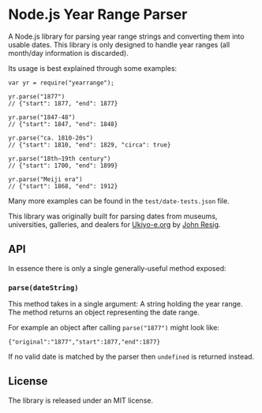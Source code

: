 # Node.js Year Range Parser

A Node.js library for parsing year range strings and converting them into usable dates. This library is only designed to handle year ranges (all month/day information is discarded).

Its usage is best explained through some examples:

    var yr = require("yearrange");

    yr.parse("1877")
    // {"start": 1877, "end": 1877}
    
    yr.parse("1847-48")
    // {"start": 1847, "end": 1848}
    
    yr.parse("ca. 1810-20s")
    // {"start": 1810, "end": 1829, "circa": true}
    
    yr.parse("18th–19th century")
    // {"start": 1700, "end": 1899}
    
    yr.parse("Meiji era")
    // {"start": 1868, "end": 1912}

Many more examples can be found in the `test/date-tests.json` file.

This library was originally built for parsing dates from museums, universities, galleries, and dealers for [Ukiyo-e.org](http://ukiyo-e.org/) by [John Resig](http://ejohn.org/).

## API

In essence there is only a single generally-useful  method exposed:

### `parse(dateString)`

This method takes in a single argument: A string holding the year range. The method returns an object representing the date range.

For example an object after calling `parse("1877")` might look like:

    {"original":"1877","start":1877,"end":1877}

If no valid date is matched by the parser then `undefined` is returned instead.

## License

The library is released under an MIT license.